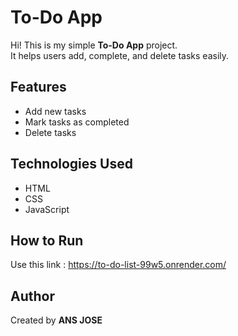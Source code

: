 #  To-Do App  

  Hi! This is my simple **To-Do App** project.  
  It helps users add, complete, and delete tasks easily.  

## Features
  - Add new tasks  
  - Mark tasks as completed  
  - Delete tasks  

##  Technologies Used
  - HTML  
  - CSS  
  - JavaScript  

##  How to Run
  Use this link : https://to-do-list-99w5.onrender.com/

##  Author
  Created by **ANS JOSE**  
